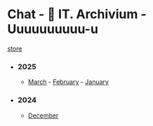 # Chat - 🐊 IT. Archivium - Uuuuuuuuuu-u</h3>

[store](../)


- ### 2025
   - [March](2025/03) - [February](2025/02) - [January](2025/01)

- ### 2024
   - [December](2024/12)
